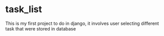 # task_list

This is my first project to do in django, it involves user selecting different task that were stored in database 
